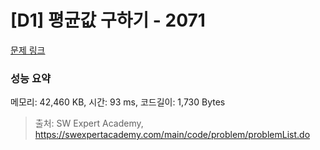 # [D1] 평균값 구하기 - 2071 

[문제 링크](https://swexpertacademy.com/main/code/problem/problemDetail.do?contestProbId=AV5QRnJqA5cDFAUq) 

### 성능 요약

메모리: 42,460 KB, 시간: 93 ms, 코드길이: 1,730 Bytes



> 출처: SW Expert Academy, https://swexpertacademy.com/main/code/problem/problemList.do